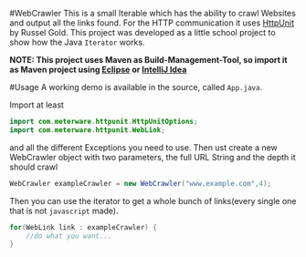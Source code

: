 #WebCrawler
This is a small Iterable which has the ability to crawl Websites and output all the links found.
For the HTTP communication it uses [HttpUnit](http://httpunit.sourceforge.net/) by Russel Gold.
This project was developed as a little school project to show how the Java `Iterator` works.

**NOTE: This project uses Maven as Build-Management-Tool, so import it as Maven project using [Eclipse](www.eclipse.org) or [IntelliJ Idea](http://www.jetbrains.com/idea)**

#Usage
A working demo is available in the source, called `App.java`.

Import at least
```java
import com.meterware.httpunit.HttpUnitOptions;
import com.meterware.httpunit.WebLink;
```
and all the different Exceptions you need to use.
Then ust create a new WebCrawler object with two parameters, the full URL String and the depth it should crawl
```java
WebCrawler exampleCrawler = new WebCrawler("www.example.com",4);
```
Then you can use the iterator to get a whole bunch of links(every single one that is not `javascript` made).
```java
for(WebLink link : exampleCrawler) {
	//do what you want...
}
```


